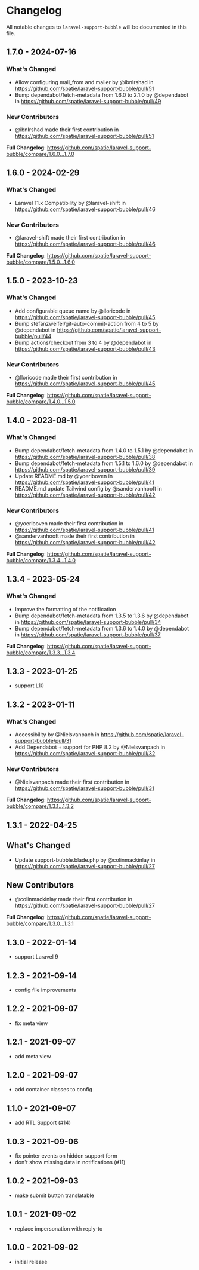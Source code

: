 # Changelog

All notable changes to `laravel-support-bubble` will be documented in this file.

## 1.7.0 - 2024-07-16

### What's Changed

* Allow configuring mail_from and mailer by @ibnIrshad in https://github.com/spatie/laravel-support-bubble/pull/51
* Bump dependabot/fetch-metadata from 1.6.0 to 2.1.0 by @dependabot in https://github.com/spatie/laravel-support-bubble/pull/49

### New Contributors

* @ibnIrshad made their first contribution in https://github.com/spatie/laravel-support-bubble/pull/51

**Full Changelog**: https://github.com/spatie/laravel-support-bubble/compare/1.6.0...1.7.0

## 1.6.0 - 2024-02-29

### What's Changed

* Laravel 11.x Compatibility by @laravel-shift in https://github.com/spatie/laravel-support-bubble/pull/46

### New Contributors

* @laravel-shift made their first contribution in https://github.com/spatie/laravel-support-bubble/pull/46

**Full Changelog**: https://github.com/spatie/laravel-support-bubble/compare/1.5.0...1.6.0

## 1.5.0 - 2023-10-23

### What's Changed

- Add configurable queue name by @lloricode in https://github.com/spatie/laravel-support-bubble/pull/45
- Bump stefanzweifel/git-auto-commit-action from 4 to 5 by @dependabot in https://github.com/spatie/laravel-support-bubble/pull/44
- Bump actions/checkout from 3 to 4 by @dependabot in https://github.com/spatie/laravel-support-bubble/pull/43

### New Contributors

- @lloricode made their first contribution in https://github.com/spatie/laravel-support-bubble/pull/45

**Full Changelog**: https://github.com/spatie/laravel-support-bubble/compare/1.4.0...1.5.0

## 1.4.0 - 2023-08-11

### What's Changed

- Bump dependabot/fetch-metadata from 1.4.0 to 1.5.1 by @dependabot in https://github.com/spatie/laravel-support-bubble/pull/38
- Bump dependabot/fetch-metadata from 1.5.1 to 1.6.0 by @dependabot in https://github.com/spatie/laravel-support-bubble/pull/39
- Update README.md by @yoeriboven in https://github.com/spatie/laravel-support-bubble/pull/41
- README.md update Tailwind config by @sandervanhooft in https://github.com/spatie/laravel-support-bubble/pull/42

### New Contributors

- @yoeriboven made their first contribution in https://github.com/spatie/laravel-support-bubble/pull/41
- @sandervanhooft made their first contribution in https://github.com/spatie/laravel-support-bubble/pull/42

**Full Changelog**: https://github.com/spatie/laravel-support-bubble/compare/1.3.4...1.4.0

## 1.3.4 - 2023-05-24

### What's Changed

- Improve the formatting of the notification
- Bump dependabot/fetch-metadata from 1.3.5 to 1.3.6 by @dependabot in https://github.com/spatie/laravel-support-bubble/pull/34
- Bump dependabot/fetch-metadata from 1.3.6 to 1.4.0 by @dependabot in https://github.com/spatie/laravel-support-bubble/pull/37

**Full Changelog**: https://github.com/spatie/laravel-support-bubble/compare/1.3.3...1.3.4

## 1.3.3 - 2023-01-25

- support L10

## 1.3.2 - 2023-01-11

### What's Changed

- Accessibility by @Nielsvanpach in https://github.com/spatie/laravel-support-bubble/pull/31
- Add Dependabot + support for PHP 8.2 by @Nielsvanpach in https://github.com/spatie/laravel-support-bubble/pull/32

### New Contributors

- @Nielsvanpach made their first contribution in https://github.com/spatie/laravel-support-bubble/pull/31

**Full Changelog**: https://github.com/spatie/laravel-support-bubble/compare/1.3.1...1.3.2

## 1.3.1 - 2022-04-25

## What's Changed

- Update support-bubble.blade.php by @colinmackinlay in https://github.com/spatie/laravel-support-bubble/pull/27

## New Contributors

- @colinmackinlay made their first contribution in https://github.com/spatie/laravel-support-bubble/pull/27

**Full Changelog**: https://github.com/spatie/laravel-support-bubble/compare/1.3.0...1.3.1

## 1.3.0 - 2022-01-14

- support Laravel 9

## 1.2.3 - 2021-09-14

- config file improvements

## 1.2.2 - 2021-09-07

- fix meta view

## 1.2.1 - 2021-09-07

- add meta view

## 1.2.0 - 2021-09-07

- add container classes to config

## 1.1.0 - 2021-09-07

- add RTL Support (#14)

## 1.0.3 - 2021-09-06

- fix pointer events on hidden support form
- don't show missing data in notifications (#11)

## 1.0.2 - 2021-09-03

- make submit button translatable

## 1.0.1 - 2021-09-02

- replace impersonation with reply-to

## 1.0.0 - 2021-09-02

- initial release
